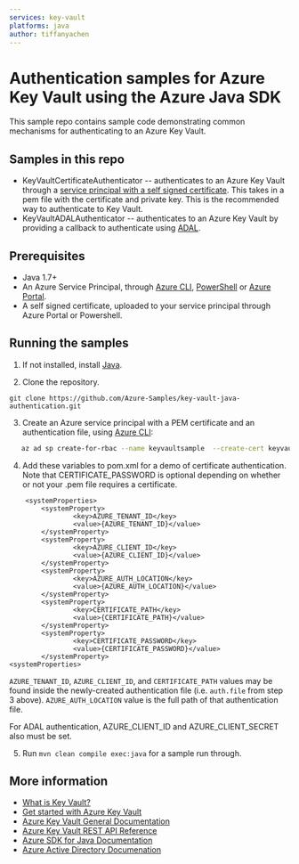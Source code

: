 ```yaml
---
services: key-vault
platforms: java
author: tiffanyachen
---
```


# Authentication samples for Azure Key Vault using the Azure Java SDK

This sample repo contains sample code demonstrating common mechanisms for authenticating to an Azure Key Vault.

## Samples in this repo
* KeyVaultCertificateAuthenticator -- authenticates to an Azure Key Vault through a [service principal with a self signed certificate](https://docs.microsoft.com/en-us/cli/azure/create-an-azure-service-principal-azure-cli?toc=%2Fazure%2Fazure-resource-manager%2Ftoc.json&view=azure-cli-latest#create-a-service-principal-with-a-self-signed-certificate). This takes in a pem file with the certificate and private key. This is the recommended way to authenticate to Key Vault.
* KeyVaultADALAuthenticator -- authenticates to an Azure Key Vault by providing a callback to authenticate using [ADAL](https://github.com/AzureAD/azure-activedirectory-library-for-java).

## Prerequisites
- Java 1.7+
- An Azure Service Principal, through [Azure CLI](http://azure.microsoft.com/documentation/articles/resource-group-authenticate-service-principal-cli/),
[PowerShell](http://azure.microsoft.com/documentation/articles/resource-group-authenticate-service-principal/)
or [Azure Portal](http://azure.microsoft.com/documentation/articles/resource-group-create-service-principal-portal/).
- A self signed certificate, uploaded to your service principal through Azure Portal or Powershell.

## Running the samples
1. If not installed, install [Java](https://www.java.com/en/download/help/download_options.xml).

2. Clone the repository.
```
git clone https://github.com/Azure-Samples/key-vault-java-authentication.git
```
3. Create an Azure service principal with a PEM certificate and an authentication file, using
[Azure CLI](http://azure.microsoft.com/documentation/articles/resource-group-authenticate-service-principal-cli/):

```bash
   az ad sp create-for-rbac --name keyvaultsample  --create-cert keyvaultsamplecert.pem --sdk-auth > auth.file
```

4. Add these variables to pom.xml for a demo of certificate authentication. Note that CERTIFICATE_PASSWORD is optional depending on whether or not your .pem file requires a certificate.
```
    <systemProperties>
        <systemProperty>
                <key>AZURE_TENANT_ID</key>
                <value>{AZURE_TENANT_ID}</value>
        </systemProperty>
        <systemProperty>
                <key>AZURE_CLIENT_ID</key>
                <value>{AZURE_CLIENT_ID}</value>
        </systemProperty>
        <systemProperty>
                <key>AZURE_AUTH_LOCATION</key>
                <value>{AZURE_AUTH_LOCATION}</value>
        </systemProperty>
        <systemProperty>
                <key>CERTIFICATE_PATH</key>
                <value>{CERTIFICATE_PATH}</value>
        </systemProperty>
        <systemProperty>
                <key>CERTIFICATE_PASSWORD</key>
                <value>{CERTIFICATE_PASSWORD}</value>
        </systemProperty>
<systemProperties>
```

`AZURE_TENANT_ID`, `AZURE_CLIENT_ID`, and `CERTIFICATE_PATH` values may be found inside the newly-created authentication file (i.e. `auth.file` from step 3 above). `AZURE_AUTH_LOCATION` value is the full path of that authentication file.

For ADAL authentication, AZURE_CLIENT_ID and AZURE_CLIENT_SECRET also must be set.

5. Run ```mvn clean compile exec:java``` for a sample run through.


## More information

* [What is Key Vault?](https://docs.microsoft.com/en-us/azure/key-vault/key-vault-whatis)
* [Get started with Azure Key Vault](https://docs.microsoft.com/en-us/azure/key-vault/key-vault-get-started)
* [Azure Key Vault General Documentation](https://docs.microsoft.com/en-us/azure/key-vault/)
* [Azure Key Vault REST API Reference](https://docs.microsoft.com/en-us/rest/api/keyvault/)
* [Azure SDK for Java Documentation](https://docs.microsoft.com/en-us/java/api/overview/azure/keyvault)
* [Azure Active Directory Documenation](https://docs.microsoft.com/en-us/azure/active-directory/)
